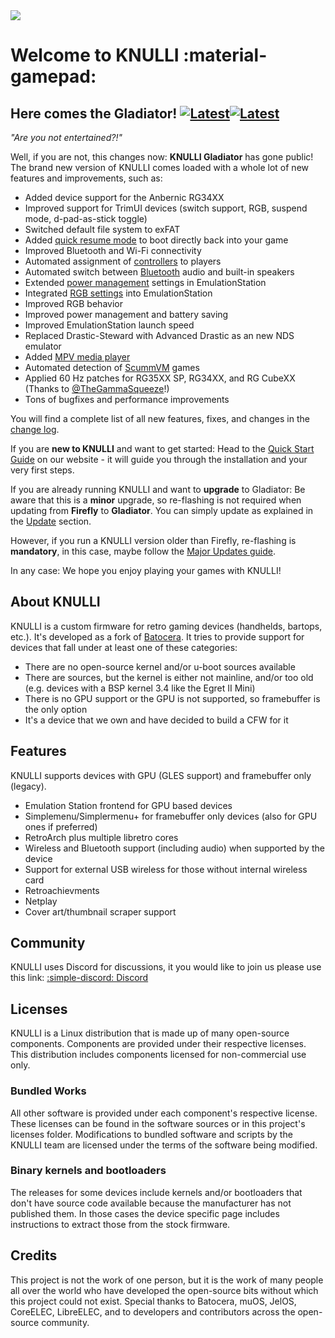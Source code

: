 <div class="preview-container">
  <img class="off-glb" src="/_inc/images/knulli-header-gladiator.png"/>
</div>

# Welcome to KNULLI :material-gamepad:

## Here comes the Gladiator! [![Latest](https://img.shields.io/github/release/knulli-cfw/distribution.svg?labelColor=111111&color=5998FF&label=Latest&style=flat#only-light)](https://github.com/knulli-cfw/distribution/releases/latest)[![Latest](https://img.shields.io/github/release/knulli-cfw/distribution.svg?labelColor=dddddd&color=5998FF&label=Latest&style=flat#only-dark)](https://github.com/knulli-cfw/distribution/releases/latest)

*"Are you not entertained?!"*

Well, if you are not, this changes now: **KNULLI Gladiator** has gone public! The brand new version of KNULLI comes loaded with a whole lot of new features and improvements, such as:

- Added device support for the Anbernic RG34XX
- Improved support for TrimUI devices (switch support, RGB, suspend mode, d-pad-as-stick toggle)
- Switched default file system to exFAT
- Added [quick resume mode](../configure/quick-resume) to boot directly back into your game
- Improved Bluetooth and Wi-Fi connectivity
- Automated assignment of [controllers](../configure/controls) to players
- Automated switch between [Bluetooth](../configure/bluetooth) audio and built-in speakers
- Extended [power management](../configure/power-management) settings in EmulationStation
- Integrated [RGB settings](../configure/rgb-leds) into EmulationStation
- Improved RGB behavior
- Improved power management and battery saving
- Improved EmulationStation launch speed
- Replaced Drastic-Steward with Advanced Drastic as an new NDS emulator
- Added [MPV media player](../systems/media-player)
- Automated detection of [ScummVM](../systems/scummvm) games
- Applied 60 Hz patches for RG35XX SP, RG34XX, and RG CubeXX (Thanks to [@TheGammaSqueeze](https://github.com/TheGammaSqueeze)!)
- Tons of bugfixes and performance improvements

You will find a complete list of all new features, fixes, and changes in the [change log](https://github.com/knulli-cfw/distribution/blob/knulli-main/knulli-Changelog.md).

If you are **new to KNULLI** and want to get started: Head to the [Quick Start Guide](../play/quick-start) on our website - it will guide you through the installation and your very first steps.

If you are already running KNULLI and want to **upgrade** to Gladiator: Be aware that this is a **minor** upgrade, so re-flashing is not required when updating from **Firefly** to **Gladiator**. You can simply update as explained in the [Update](../play/update) section.

However, if you run a KNULLI version older than Firefly, re-flashing is **mandatory**, in this case, maybe follow the [Major Updates guide](../guides/major-updates).

In any case: We hope you enjoy playing your games with KNULLI!

## About KNULLI

KNULLI is a custom firmware for retro gaming devices (handhelds, bartops, etc.). It's developed as a fork of [Batocera](https://batocera.org). It tries to provide support for devices that fall under at least one of these categories:

* There are no open-source kernel and/or u-boot sources available
* There are sources, but the kernel is either not mainline, and/or too old (e.g. devices with a BSP kernel 3.4 like the Egret II Mini)
* There is no GPU support or the GPU is not supported, so framebuffer is the only option
* It's a device that we own and have decided to build a CFW for it

## Features

KNULLI supports devices with GPU (GLES support) and framebuffer only (legacy).

* Emulation Station frontend for GPU based devices
* Simplemenu/Simplermenu+ for framebuffer only devices (also for GPU ones if preferred)
* RetroArch plus multiple libretro cores
* Wireless and Bluetooth support (including audio) when supported by the device
* Support for external USB wireless for those without internal wireless card
* Retroachievments
* Netplay
* Cover art/thumbnail scraper support

## Community

KNULLI uses Discord for discussions, it you would like to join us please use this link: [:simple-discord: Discord](https://discord.gg/HXPS3DAeeB)

## Licenses

KNULLI is a Linux distribution that is made up of many open-source components.  Components are provided under their respective licenses.  This distribution includes components licensed for non-commercial use only.

### Bundled Works
All other software is provided under each component's respective license.  These licenses can be found in the software sources or in this project's licenses folder.  Modifications to bundled software and scripts by the KNULLI team are licensed under the terms of the software being modified.

### Binary kernels and bootloaders

The releases for some devices include kernels and/or bootloaders that don't have source code available because the manufacturer has not published them. In those cases the device specific page includes instructions to extract those from the stock firmware.

## Credits

This project is not the work of one person, but it is the work of many people all over the world who have developed the open-source bits without which this project could not exist.  Special thanks to Batocera, muOS, JelOS, CoreELEC, LibreELEC, and to developers and contributors across the open-source community.
